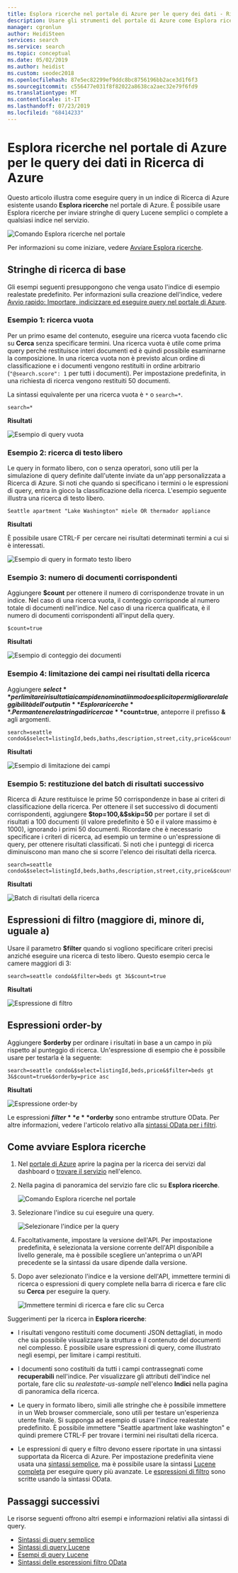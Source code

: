 ```yaml
---
title: Esplora ricerche nel portale di Azure per le query dei dati - Ricerca di Azure
description: Usare gli strumenti del portale di Azure come Esplora ricerche per eseguire query negli indici in Ricerca di Azure. Immettere termini di ricerca o stringhe di ricerca complete con sintassi avanzata.
manager: cgronlun
author: HeidiSteen
services: search
ms.service: search
ms.topic: conceptual
ms.date: 05/02/2019
ms.author: heidist
ms.custom: seodec2018
ms.openlocfilehash: 87e5ec82299ef9ddc8bc8756196bb2ace3d1f6f3
ms.sourcegitcommit: c556477e031f8f82022a8638ca2aec32e79f6fd9
ms.translationtype: MT
ms.contentlocale: it-IT
ms.lasthandoff: 07/23/2019
ms.locfileid: "68414233"
---
```

# <a name="search-explorer-for-querying-data-in-azure-search"></a>Esplora ricerche nel portale di Azure per le query dei dati in Ricerca di Azure 

Questo articolo illustra come eseguire query in un indice di Ricerca di Azure esistente usando **Esplora ricerche** nel portale di Azure. È possibile usare Esplora ricerche per inviare stringhe di query Lucene semplici o complete a qualsiasi indice nel servizio. 

   ![Comando Esplora ricerche nel portale](./media/search-explorer/search-explorer-cmd2.png "Comando Esplora ricerche nel portale")


Per informazioni su come iniziare, vedere [Avviare Esplora ricerche](#start-search-explorer).

## <a name="basic-search-strings"></a>Stringhe di ricerca di base

Gli esempi seguenti presuppongono che venga usato l'indice di esempio realestate predefinito. Per informazioni sulla creazione dell'indice, vedere [Avvio rapido: Importare, indicizzare ed eseguire query nel portale di Azure](search-get-started-portal.md).

### <a name="example-1---empty-search"></a>Esempio 1: ricerca vuota

Per un primo esame del contenuto, eseguire una ricerca vuota facendo clic su **Cerca** senza specificare termini. Una ricerca vuota è utile come prima query perché restituisce interi documenti ed è quindi possibile esaminarne la composizione. In una ricerca vuota non è previsto alcun ordine di classificazione e i documenti vengono restituiti in ordine arbitrario (`"@search.score": 1` per tutti i documenti). Per impostazione predefinita, in una richiesta di ricerca vengono restituiti 50 documenti.

La sintassi equivalente per una ricerca vuota è `*` o `search=*`.

   ```Input
   search=*
   ```

   **Risultati**
   
   ![Esempio di query vuota](./media/search-explorer/search-explorer-example-empty.png "Esempio di query vuota o non qualificata")

### <a name="example-2---free-text-search"></a>Esempio 2: ricerca di testo libero

Le query in formato libero, con o senza operatori, sono utili per la simulazione di query definite dall'utente inviate da un'app personalizzata a Ricerca di Azure. Si noti che quando si specificano i termini o le espressioni di query, entra in gioco la classificazione della ricerca. L'esempio seguente illustra una ricerca di testo libero.

   ```Input
   Seattle apartment "Lake Washington" miele OR thermador appliance
   ```

   **Risultati**

   È possibile usare CTRL-F per cercare nei risultati determinati termini a cui si è interessati.

   ![Esempio di query in formato testo libero](./media/search-explorer/search-explorer-example-freetext.png "Esempio di query in formato testo libero")

### <a name="example-3---count-of-matching-documents"></a>Esempio 3: numero di documenti corrispondenti 

Aggiungere **$count** per ottenere il numero di corrispondenze trovate in un indice. Nel caso di una ricerca vuota, il conteggio corrisponde al numero totale di documenti nell'indice. Nel caso di una ricerca qualificata, è il numero di documenti corrispondenti all'input della query.

   ```Input1
   $count=true
   ```
   **Risultati**

   ![Esempio di conteggio dei documenti](./media/search-explorer/search-explorer-example-count.png "Conteggio dei documenti corrispondenti nell'indice")

### <a name="example-4---restrict-fields-in-search-results"></a>Esempio 4: limitazione dei campi nei risultati della ricerca

Aggiungere **$select** per limitare i risultati ai campi denominati in modo esplicito per migliorare la leggibilità dell'output in **Esplora ricerche**. Per mantenere la stringa di ricerca e **$count=true**, anteporre il prefisso **&** agli argomenti. 

   ```Input
   search=seattle condo&$select=listingId,beds,baths,description,street,city,price&$count=true
   ```

   **Risultati**

   ![Esempio di limitazione dei campi](./media/search-explorer/search-explorer-example-selectfield.png "Limitazione dei campi nei risultati della ricerca")

### <a name="example-5---return-next-batch-of-results"></a>Esempio 5: restituzione del batch di risultati successivo

Ricerca di Azure restituisce le prime 50 corrispondenze in base ai criteri di classificazione della ricerca. Per ottenere il set successivo di documenti corrispondenti, aggiungere **$top=100,&$skip=50** per portare il set di risultati a 100 documenti (il valore predefinito è 50 e il valore massimo è 1000), ignorando i primi 50 documenti. Ricordare che è necessario specificare i criteri di ricerca, ad esempio un termine o un'espressione di query, per ottenere risultati classificati. Si noti che i punteggi di ricerca diminuiscono man mano che si scorre l'elenco dei risultati della ricerca.

   ```Input
   search=seattle condo&$select=listingId,beds,baths,description,street,city,price&$count=true&$top=100&$skip=50
   ```

   **Risultati**

   ![Batch di risultati della ricerca](./media/search-explorer/search-explorer-example-topskip.png "Successivo batch di risultati della ricerca")

## <a name="filter-expressions-greater-than-less-than-equal-to"></a>Espressioni di filtro (maggiore di, minore di, uguale a)

Usare il parametro **$filter** quando si vogliono specificare criteri precisi anziché eseguire una ricerca di testo libero. Questo esempio cerca le camere maggiori di 3:

   ```Input
   search=seattle condo&$filter=beds gt 3&$count=true
   ```
   
   **Risultati**

   ![Espressione di filtro](./media/search-explorer/search-explorer-example-filter.png "Criteri in base ai quali applicare il filtro")

## <a name="order-by-expressions"></a>Espressioni order-by

Aggiungere **$orderby** per ordinare i risultati in base a un campo in più rispetto al punteggio di ricerca. Un'espressione di esempio che è possibile usare per testarla è la seguente:

   ```Input
   search=seattle condo&$select=listingId,beds,price&$filter=beds gt 3&$count=true&$orderby=price asc
   ```
   
   **Risultati**

   ![Espressione order-by](./media/search-explorer/search-explorer-example-ordery.png "Modificare l'ordinamento")

Le espressioni **$filter** e **$orderby** sono entrambe strutture OData. Per altre informazioni, vedere l'articolo relativo alla [sintassi OData per i filtri](https://docs.microsoft.com/rest/api/searchservice/odata-expression-syntax-for-azure-search).

<a name="start-search-explorer"></a>

## <a name="how-to-start-search-explorer"></a>Come avviare Esplora ricerche

1. Nel [portale di Azure](https://portal.azure.com) aprire la pagina per la ricerca dei servizi dal dashboard o [trovare il servizio](https://ms.portal.azure.com/#blade/HubsExtension/BrowseResourceBlade/resourceType/Microsoft.Search%2FsearchServices) nell'elenco.

2. Nella pagina di panoramica del servizio fare clic su **Esplora ricerche**.

   ![Comando Esplora ricerche nel portale](./media/search-explorer/search-explorer-cmd2.png "Comando Esplora ricerche nel portale")

3. Selezionare l'indice su cui eseguire una query.

   ![Selezionare l'indice per la query](./media/search-explorer/search-explorer-changeindex-se2.png "Selezionare l'indice")

4. Facoltativamente, impostare la versione dell'API. Per impostazione predefinita, è selezionata la versione corrente dell'API disponibile a livello generale, ma è possibile scegliere un'anteprima o un'API precedente se la sintassi da usare dipende dalla versione.

5. Dopo aver selezionato l'indice e la versione dell'API, immettere termini di ricerca o espressioni di query complete nella barra di ricerca e fare clic su **Cerca** per eseguire la query.

   ![Immettere termini di ricerca e fare clic su Cerca](./media/search-explorer/search-explorer-query-string-example.png "Immettere termini di ricerca e fare clic su Cerca")

Suggerimenti per la ricerca in **Esplora ricerche**:

+ I risultati vengono restituiti come documenti JSON dettagliati, in modo che sia possibile visualizzare la struttura e il contenuto del documenti nel complesso. È possibile usare espressioni di query, come illustrato negli esempi, per limitare i campi restituiti.

+ I documenti sono costituiti da tutti i campi contrassegnati come **recuperabili** nell'indice. Per visualizzare gli attributi dell'indice nel portale, fare clic su *realestate-us-sample* nell'elenco **Indici** nella pagina di panoramica della ricerca.

+ Le query in formato libero, simili alle stringhe che è possibile immettere in un Web browser commerciale, sono utili per testare un'esperienza utente finale. Si supponga ad esempio di usare l'indice realestate predefinito. È possibile immettere "Seattle apartment lake washington" e quindi premere CTRL-F per trovare i termini nei risultati della ricerca. 

+ Le espressioni di query e filtro devono essere riportate in una sintassi supportata da Ricerca di Azure. Per impostazione predefinita viene usata una [sintassi semplice](https://docs.microsoft.com/rest/api/searchservice/simple-query-syntax-in-azure-search), ma è possibile usare la sintassi [Lucene completa](https://docs.microsoft.com/rest/api/searchservice/lucene-query-syntax-in-azure-search) per eseguire query più avanzate. Le [espressioni di filtro](https://docs.microsoft.com/rest/api/searchservice/odata-expression-syntax-for-azure-search) sono scritte usando la sintassi OData.


## <a name="next-steps"></a>Passaggi successivi

Le risorse seguenti offrono altri esempi e informazioni relativi alla sintassi di query.

 + [Sintassi di query semplice](https://docs.microsoft.com/rest/api/searchservice/simple-query-syntax-in-azure-search) 
 + [Sintassi di query Lucene](https://docs.microsoft.com/rest/api/searchservice/lucene-query-syntax-in-azure-search) 
 + [Esempi di query Lucene](search-query-lucene-examples.md) 
 + [Sintassi delle espressioni filtro OData](https://docs.microsoft.com/rest/api/searchservice/odata-expression-syntax-for-azure-search) 
